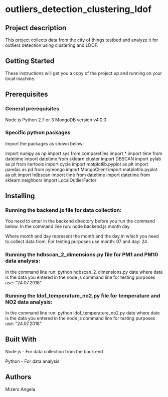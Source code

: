 # outliers_detection_clustering_ldof

## Project description

This project collects data from the city of things testbed and analyze it for outliers detection using clustering and LDOF.

## Getting Started

These instructions will get you a copy of the project up and running on your local machine.

## Prerequisites

### General prerequisites
Node js
Python 2.7 or 3
MongoDB version v4.0.0
### Specific python packages
Import the packages as shown below:

import numpy as np
import sys
from comparefiles import *
import time
from datetime import datetime
from sklearn.cluster import DBSCAN
import pylab as pl
from itertools import cycle
import matplotlib.pyplot as plt
import pandas as pd
from pymongo import MongoClient
import matplotlib.pyplot as plt
import hdbscan
import time
from datetime import datetime
from sklearn.neighbors import LocalOutlierFactor

## Installing

### Running the backend.js file for data collection:
You need to enter in the backend directory before you run the command below.
In the command line run: node backend.js month day

Where month and day represent the month and the day in which you need to collect data from. 
For testing purposes use month: 07 and day: 24

### Running the hdbscan_2_dimensions.py file for PM1 and PM10 data analysis:

In the command line run: python hdbscan_2_dimensions.py date 
where date is the data you entered in the node js command line for testing purposes use: "24.07.2018"

### Running the ldof_temperature_no2.py file for temperature and NO2 data analysis:

In the command line run: python ldof_temperature_no2.py date 
where date is the data you entered in the node js command line for testing purposes use: "24.07.2018"

## Built With

Node js - For data collection from the back end

Python - For data analysis

## Authors

Mizero Angela
